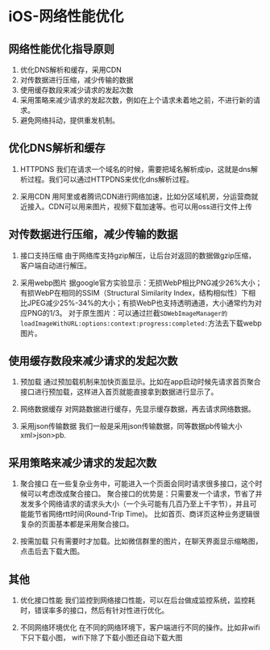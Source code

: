 # iOS-网络性能优化


## 网络性能优化指导原则

1. 优化DNS解析和缓存，采用CDN
2. 对传数据进行压缩，减少传输的数据
3. 使用缓存数段来减少请求的发起次数
4. 采用策略来减少请求的发起次数，例如在上个请求未着地之前，不进行新的请求。
5. 避免网络抖动，提供重发机制。


## 优化DNS解析和缓存

1. HTTPDNS 
我们在请求一个域名的时候，需要把域名解析成ip，这就是dns解析过程。我们可以通过HTTPDNS来优化dns解析过程。

2. 采用CDN
用阿里或者腾讯CDN进行网络加速，比如分区域机房，分运营商就近接入。CDN可以用来图片，视频下载加速等。也可以用oss进行文件上传


## 对传数据进行压缩，减少传输的数据

1. 接口支持压缩
由于网络库支持gzip解压，让后台对返回的数据做gzip压缩，客户端自动进行解压。

2. 采用webp图片
据google官方实验显示：无损WebP相比PNG减少26%大小；有损WebP在相同的SSIM（Structural Similarity Index，结构相似性）下相比JPEG减少25%-34%的大小；有损WebP也支持透明通道，大小通常约为对应PNG的1/3。 对于原生图片：可以通过拦截`SDWebImageManager的loadImageWithURL:options:context:progress:completed:`方法去下载webp图片。


## 使用缓存数段来减少请求的发起次数

1. 预加载
通过预加载机制来加快页面显示。比如在app启动时候先请求首页聚合接口进行预加载，这样进入首页就能直接拿到数据进行显示了。

2. 网络数据缓存
对网路数据进行缓存，先显示缓存数据，再去请求网络数据。

3. 采用json传输数据
我们一般是采用json传输数据，同等数据pb传输大小xml>json>pb.


## 采用策略来减少请求的发起次数

1. 聚合接口
在一些复杂业务中，可能进入一个页面会同时请求很多接口，这个时候可以考虑改成聚合接口。 聚合接口的优势是：只需要发一个请求，节省了并发发多个网络请求的请求头大小（一个头可能有几百乃至上千字节），并且可能能节省网络rtt时间(Round-Trip Time)。 比如首页、商详页这种业务逻辑很复杂的页面基本都是采用聚合接口。

2. 按需加载
只有需要时才加载。比如微信群里的图片，在聊天界面显示缩略图，点击后去下载大图。


## 其他

1. 优化接口性能
我们监控到网络接口性能，可以在后台做成监控系统，监控耗时，错误率多的接口，然后有针对性进行优化。

2. 不同网络环境优化
在不同的网络环境下，客户端进行不同的操作。比如非wifi下只下载小图， wifi下除了下载小图还自动下载大图



